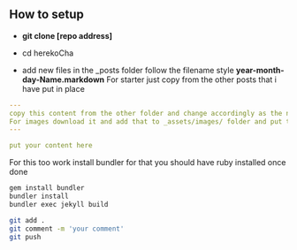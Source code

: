## How to setup
* **git clone [repo address]**

* cd herekoCha
* add new files in the _posts folder follow the filename style **year-month-day-Name.markdown**
For starter just copy from the other posts that i have put in place
```yaml
---
copy this content from the other folder and change accordingly as the name descriptions tags and 
For images download it and add that to _assets/images/ folder and put the location like done in other file
---

put your content here

```
For this too work install bundler for that you should have ruby installed
once done 
```bash
gem install bundler
bundler install
bundler exec jekyll build
```
``` bash
git add .
git comment -m 'your comment'
git push
```
